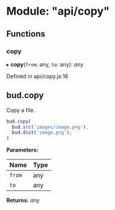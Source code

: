 # Module: "api/copy"

## Functions

###  copy

▸ **copy**(`from`: any, `to`: any): *any*

Defined in api/copy.js:16

## bud.copy

Copy a file.

```js
bud.copy(
  bud.src('images/image.png'),
  bud.dist('image.png'),
)
```

**Parameters:**

Name | Type |
------ | ------ |
`from` | any |
`to` | any |

**Returns:** *any*

